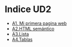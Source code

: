 # Indice UD2
- [A1. Mi primera pagina web](A1.Miprimera_páginaWeb/README.md)
- [A2.HTML semántico](A2.%20HTML%20semántico/README.md)
- [A3.Lista](A3.Listas/README.md)
- [A4.Tablas](A4.Tablas//README.md)